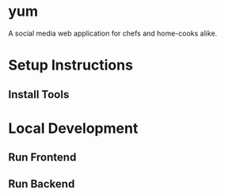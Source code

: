 # yum
A social media web application for chefs and home-cooks alike.

# Setup Instructions

## Install Tools

# Local Development
## Run Frontend

## Run Backend
